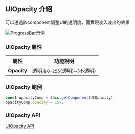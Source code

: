 
## **UIOpacity 介紹**

可以透過該component調整UI的透明度，而實現淡入淡出的效果

![ProgressBar示例](https://docs.cocos.com/creator/3.6/manual/zh/ui-system/components/editor/uiopacity/ui-opacity.png)


### **UIOpacity 屬性**

| 屬性                | 功能說明                                                    |
| ------------------- | ----------------------------------------------------------- |
|**Opacity**            |透明度`0-255`(透明)~(不透明)| 

### **UIOpacity 範例**

```ts
const opacityComp = this.getComponent(UIOpacity);
opacityComp.opacity = 157;
```

### **UIOpacity API**

[UIOpacity API](https://docs.cocos.com/creator/3.6/api/zh/class/UIOpacity)